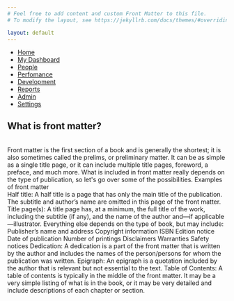 ```yaml
---
# Feel free to add content and custom Front Matter to this file.
# To modify the layout, see https://jekyllrb.com/docs/themes/#overriding-theme-defaults

layout: default
---
```

<link rel="stylesheet" href="main.css" type="text/css">
<!-- <!DOCTYPE html> -->
<html lang="en">
<head>
    <meta charset="UTF-8">
    <meta http-equiv="X-UA-Compatible" content="IE=edge">
    <meta name="viewport" content="width=device-width, initial-scale=1.0">
    <title>Document</title>
    <style>
    </style>
</head>
<body>
    <div class="wrapper">
       <div class="section">
            <div class="top_navbar">
                <div class="hamburger">
                    <a href="#">
                        <i class="fas fa-bars"></i>
                    </a>
                </div>
            </div>
        </div>
        <div class="sidebar">
           <!--profile image & text-->
            <ul>
                <li>
                    <a href="#" class="active">
                        <span class="icon"><i class="fas fa-home"></i></span>
                        <span class="item">Home</span>
                    </a>
                </li>
                <li>
                    <a href="https://chizobaonorh.github.io/labs-prototypes/seeds/cloud-function/">
                        <span class="icon"><i class="fas fa-desktop"></i></span>
                        <span class="item">My Dashboard</span>
                    </a>
                </li>
                <li>
                    <a href="#">
                        <span class="icon"><i class="fas fa-user-friends"></i></span>
                        <span class="item">People</span>
                    </a>
                </li>
                <li>
                    <a href="#">
                        <span class="icon"><i class="fas fa-tachometer-alt"></i></span>
                        <span class="item">Perfomance</span>
                    </a>
                </li>
                <li>
                    <a href="#">
                        <span class="icon"><i class="fas fa-database"></i></span>
                        <span class="item">Development</span>
                    </a>
                </li>
                <li>
                    <a href="#">
                        <span class="icon"><i class="fas fa-chart-line"></i></span>
                        <span class="item">Reports</span>
                    </a>
                </li>
                <li>
                    <a href="#">
                        <span class="icon"><i class="fas fa-user-shield"></i></span>
                        <span class="item">Admin</span>
                    </a>
                </li>
                <li>
                    <a href="#">
                        <span class="icon"><i class="fas fa-cog"></i></span>
                        <span class="item">Settings</span>
                    </a>
                </li>
            </ul>
        </div>
        <p>
            <h2>What is front matter?</h2><br>
            Front matter is the first section of a book and is generally the shortest; it is also sometimes called the prelims, or preliminary matter. It can be as simple as a single title page, or it can include multiple title pages, foreword, a preface, and much more. What is included in front matter really depends on the type of publication, so let's go over some of the possibilities.
            Examples of front matter <br>
            Half title: A half title is a page that has only the main title of the publication. The subtitle and author’s name are omitted in this page of the front matter.<br>
            Title page(s): A title page has, at a minimum, the full title of the work, including the subtitle (if any), and the name of the author and—if applicable—illustrator. Everything else depends on the type of book, but may include:<br>
            Publisher’s name and address
            Copyright information
            ISBN
            Edition notice
            Date of publication
            Number of printings
            Disclaimers
            Warranties
            Safety notices
            Dedication: A dedication is a part of the front matter that is written by the author and includes the names of the person/persons for whom the publication was written.
            Epigraph: An epigraph is a quotation included by the author that is relevant but not essential to the text.
            Table of Contents: A table of contents is typically in the middle of the front matter. It may be a very simple listing of what is in the book, or it may be very detailed and include descriptions of each chapter or section.
        </p>
    </div>
  <script>
         var hamburger = document.querySelector(".hamburger");
    hamburger.addEventListener("click", function(){
        document.querySelector("body").classList.toggle("active");
    })
  </script>
</body>
</html>